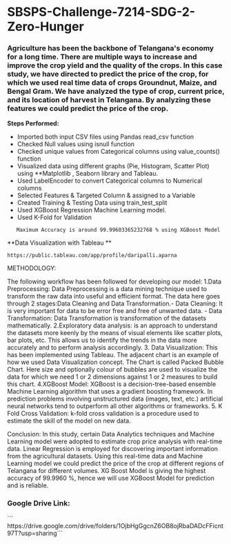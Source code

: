 # SBSPS-Challenge-7214-SDG-2-Zero-Hunger

<h3>Agriculture has been the backbone of Telangana's economy for a long time. There are multiple ways to increase and improve the crop yield and the quality of the crops. In this case study, we have directed to predict the price of the crop, for which we used real time data of crops Groundnut, Maize, and Bengal Gram. We have analyzed the type of crop, current price, and its location of harvest in Telangana. By analyzing these features we could predict the price of the crop.</h3>

**Steps Performed:**

- Imported both input CSV files using Pandas read_csv function
- Checked Null values using isnull function
- Checked unique values from Categorical columns using value_counts() function
- Visualized data using different graphs (Pie, Histogram, Scatter Plot) using **Matplotlib , Seaborn library and Tableau.
- Used LabelEncoder to convert Categorical columns to Numerical columns
- Selected Features & Targeted Column & assigned to a Variable
- Created Training & Testing Data using train_test_split
- Used XGBoost Regression Machine Learning model. 
- Used K-Fold for Validation
```
   Maximum Accuracy is around 99.99603365232768 % using XGBoost Model
```
**Data Visualization with Tableau **
```
https://public.tableau.com/app/profile/daripalli.aparna
```

METHODOLOGY: 

The following workflow has been followed for developing our model:
1.Data Preprocessing:  Data Preprocessing is a data mining technique used to transform the raw data into useful and efficient format. The data here goes through 2 stages:Data Cleaning and Data Transformation.- Data Cleaning: It is very important for data to be error free and free of unwanted data. - Data Transformation: Data Transformation is transformation of the datasets mathematically.
2.Exploratory data analysis:  is an approach to understand the datasets more keenly by the means of visual elements like scatter plots, bar plots, etc. This allows us to identify the trends in the data more accurately and to perform analysis accordingly. 
3. Data Visualization: This has been implemented using Tableau. The adjacent chart is an example of how we used Data Visualization concept. The Chart is called Packed Bubble Chart. Here size and optionally colour of bubbles are used to visualize the data for which we need 1 or 2 dimensions against 1 or 2 measures to build this chart. 4.XGBoost Model:  XGBoost is a decision-tree-based ensemble Machine Learning algorithm that uses a gradient boosting framework. In prediction problems involving unstructured data (images, text, etc.) artificial neural networks tend to outperform all other algorithms or frameworks.
 5. K Fold Cross Validation: k-fold cross validation is a procedure used to estimate the skill of the model on new data.

Conclusion: In this study, certain Data Analytics techniques and Machine Learning model were adopted to estimate crop price analysis with real-time data. Linear Regression is employed for discovering important information from the agricultural datasets. Using this real-time data and Machine Learning model we could predict the price of the crop at different regions of Telangana for different volumes. XG Boost Model is giving the highest accuracy of 99.9960 %, hence we will use XGBoost Model for prediction and is reliable.

<h3>Google Drive Link:</h3>
```
https://drive.google.com/drive/folders/1OjbHgGgcnZ6OB8ojRbaDADcFFicnt97T?usp=sharing```
